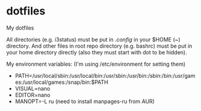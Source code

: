 # dotfiles
My dotfiles

All directories (e.g. i3status) must be put in *.config* in your $HOME (~) directory.
And other files in root repo directory (e.g. bashrc) must be put in your home directory directly (also they must start with dot to be hidden).

My environment variables: (I'm using /etc/environment for setting them)
- PATH=/usr/local/sbin:/usr/local/bin:/usr/sbin:/usr/bin:/sbin:/bin:/usr/games:/usr/local/games:/snap/bin:$PATH
- VISUAL=nano
- EDITOR=nano
- MANOPT=-L ru (need to install manpages-ru from AUR)
